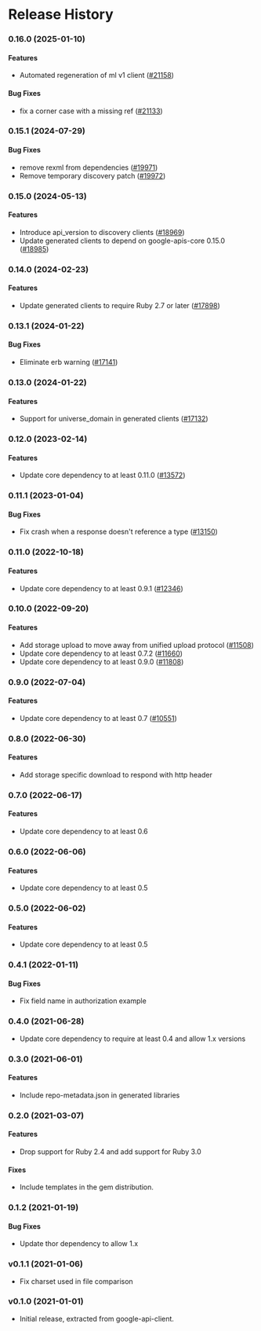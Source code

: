 # Release History

### 0.16.0 (2025-01-10)

#### Features

* Automated regeneration of ml v1 client ([#21158](https://github.com/googleapis/google-api-ruby-client/issues/21158)) 
#### Bug Fixes

* fix a corner case with a missing ref ([#21133](https://github.com/googleapis/google-api-ruby-client/issues/21133)) 

### 0.15.1 (2024-07-29)

#### Bug Fixes

* remove rexml from dependencies ([#19971](https://github.com/googleapis/google-api-ruby-client/issues/19971)) 
* Remove temporary discovery patch ([#19972](https://github.com/googleapis/google-api-ruby-client/issues/19972)) 

### 0.15.0 (2024-05-13)

#### Features

* Introduce api_version to discovery clients ([#18969](https://github.com/googleapis/google-api-ruby-client/issues/18969)) 
* Update generated clients to depend on google-apis-core 0.15.0 ([#18985](https://github.com/googleapis/google-api-ruby-client/issues/18985)) 

### 0.14.0 (2024-02-23)

#### Features

* Update generated clients to require Ruby 2.7 or later ([#17898](https://github.com/googleapis/google-api-ruby-client/issues/17898)) 

### 0.13.1 (2024-01-22)

#### Bug Fixes

* Eliminate erb warning ([#17141](https://github.com/googleapis/google-api-ruby-client/issues/17141)) 

### 0.13.0 (2024-01-22)

#### Features

* Support for universe_domain in generated clients ([#17132](https://github.com/googleapis/google-api-ruby-client/issues/17132)) 

### 0.12.0 (2023-02-14)

#### Features

* Update core dependency to at least 0.11.0 ([#13572](https://github.com/googleapis/google-api-ruby-client/issues/13572)) 

### 0.11.1 (2023-01-04)

#### Bug Fixes

* Fix crash when a response doesn't reference a type ([#13150](https://github.com/googleapis/google-api-ruby-client/issues/13150)) 

### 0.11.0 (2022-10-18)

#### Features

* Update core dependency to at least 0.9.1 ([#12346](https://github.com/googleapis/google-api-ruby-client/issues/12346)) 

### 0.10.0 (2022-09-20)

#### Features

* Add storage upload to move away from unified upload protocol ([#11508](https://github.com/googleapis/google-api-ruby-client/issues/11508)) 
* Update core dependency to at least 0.7.2 ([#11660](https://github.com/googleapis/google-api-ruby-client/issues/11660)) 
* Update core dependency to at least 0.9.0 ([#11808](https://github.com/googleapis/google-api-ruby-client/issues/11808)) 

### 0.9.0 (2022-07-04)

#### Features

* Update core dependency to at least 0.7 ([#10551](https://github.com/googleapis/google-api-ruby-client/issues/10551)) 

### 0.8.0 (2022-06-30)

#### Features

* Add storage specific download to respond with http header 

### 0.7.0 (2022-06-17)

#### Features

* Update core dependency to at least 0.6

### 0.6.0 (2022-06-06)

#### Features

* Update core dependency to at least 0.5

### 0.5.0 (2022-06-02)

#### Features

* Update core dependency to at least 0.5

### 0.4.1 (2022-01-11)

#### Bug Fixes

* Fix field name in authorization example 

### 0.4.0 (2021-06-28)

* Update core dependency to require at least 0.4 and allow 1.x versions

### 0.3.0 (2021-06-01)

#### Features

* Include repo-metadata.json in generated libraries

### 0.2.0 (2021-03-07)

#### Features

* Drop support for Ruby 2.4 and add support for Ruby 3.0

#### Fixes

* Include templates in the gem distribution.

### 0.1.2 (2021-01-19)

#### Bug Fixes

* Update thor dependency to allow 1.x

### v0.1.1 (2021-01-06)

* Fix charset used in file comparison

### v0.1.0 (2021-01-01)

* Initial release, extracted from google-api-client.

